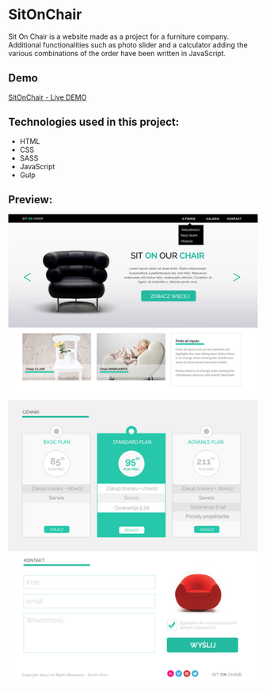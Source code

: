# SitOnChair

Sit On Chair is a website made as a project for a furniture company. Additional functionalities such as photo slider and a calculator adding the various combinations of the order have been written in JavaScript.

## Demo

[SitOnChair - Live DEMO](https://karoczerwinska.github.io/Sit_On_Chair/)

## Technologies used in this project:
- HTML
- CSS
- SASS
- JavaScript
- Gulp

## Preview:
![alt txt](images/template.jpg)

